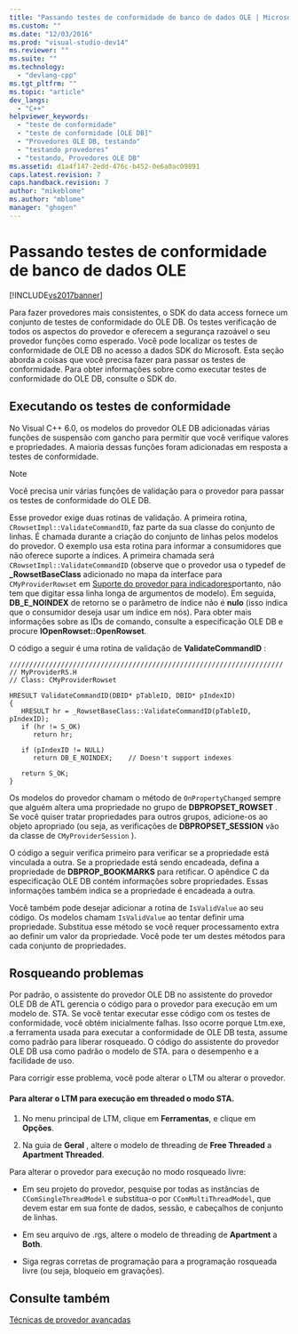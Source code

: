 ```yaml
---
title: "Passando testes de conformidade de banco de dados OLE | Microsoft Docs"
ms.custom: ""
ms.date: "12/03/2016"
ms.prod: "visual-studio-dev14"
ms.reviewer: ""
ms.suite: ""
ms.technology: 
  - "devlang-cpp"
ms.tgt_pltfrm: ""
ms.topic: "article"
dev_langs: 
  - "C++"
helpviewer_keywords: 
  - "teste de conformidade"
  - "teste de conformidade [OLE DB]"
  - "Provedores OLE DB, testando"
  - "testando provedores"
  - "testando, Provedores OLE DB"
ms.assetid: d1a4f147-2edd-476c-b452-0e6a0ac09891
caps.latest.revision: 7
caps.handback.revision: 7
author: "mikeblome"
ms.author: "mblome"
manager: "ghogen"
---
```

# Passando testes de conformidade de banco de dados OLE
[!INCLUDE[vs2017banner](../../assembler/inline/includes/vs2017banner.md)]

Para fazer provedores mais consistentes, o SDK do data access fornece um conjunto de testes de conformidade do OLE DB.  Os testes verificação de todos os aspectos do provedor e oferecem a segurança razoável o seu provedor funções como esperado.  Você pode localizar os testes de conformidade de OLE DB no acesso a dados SDK do Microsoft.  Esta seção aborda a coisas que você precisa fazer para passar os testes de conformidade.  Para obter informações sobre como executar testes de conformidade do OLE DB, consulte o SDK do.  
  
## Executando os testes de conformidade  
 No Visual C\+\+ 6.0, os modelos do provedor OLE DB adicionadas várias funções de suspensão com gancho para permitir que você verifique valores e propriedades.  A maioria dessas funções foram adicionadas em resposta a testes de conformidade.  
  
> [!NOTE]
>  Você precisa unir várias funções de validação para o provedor para passar os testes de conformidade do OLE DB.  
  
 Esse provedor exige duas rotinas de validação.  A primeira rotina, `CRowsetImpl::ValidateCommandID`, faz parte da sua classe do conjunto de linhas.  É chamada durante a criação do conjunto de linhas pelos modelos do provedor.  O exemplo usa esta rotina para informar a consumidores que não oferece suporte a índices.  A primeira chamada será `CRowsetImpl::ValidateCommandID` \(observe que o provedor usa o typedef de **\_RowsetBaseClass** adicionado no mapa da interface para `CMyProviderRowset` em [Suporte do provedor para indicadores](../../data/oledb/provider-support-for-bookmarks.md)portanto, não tem que digitar essa linha longa de argumentos de modelo\).  Em seguida, **DB\_E\_NOINDEX** de retorno se o parâmetro de índice não é **nulo** \(isso indica que o consumidor deseja usar um índice em nós\).  Para obter mais informações sobre as IDs de comando, consulte a especificação OLE DB e procure **IOpenRowset::OpenRowset**.  
  
 O código a seguir é uma rotina de validação de **ValidateCommandID** :  
  
```  
/////////////////////////////////////////////////////////////////////  
// MyProviderRS.H  
// Class: CMyProviderRowset   
  
HRESULT ValidateCommandID(DBID* pTableID, DBID* pIndexID)  
{  
   HRESULT hr = _RowsetBaseClass::ValidateCommandID(pTableID, pIndexID);  
   if (hr != S_OK)  
      return hr;  
  
   if (pIndexID != NULL)  
      return DB_E_NOINDEX;    // Doesn't support indexes  
  
   return S_OK;  
}  
```  
  
 Os modelos do provedor chamam o método de `OnPropertyChanged` sempre que alguém altera uma propriedade no grupo de **DBPROPSET\_ROWSET** .  Se você quiser tratar propriedades para outros grupos, adicione\-os ao objeto apropriado \(ou seja, as verificações de **DBPROPSET\_SESSION** vão da classe de `CMyProviderSession` \).  
  
 O código a seguir verifica primeiro para verificar se a propriedade está vinculada a outra.  Se a propriedade está sendo encadeada, defina a propriedade de **DBPROP\_BOOKMARKS** para retificar.  O apêndice C da especificação OLE DB contém informações sobre propriedades.  Essas informações também indica se a propriedade é encadeada a outra.  
  
 Você também pode desejar adicionar a rotina de `IsValidValue` ao seu código.  Os modelos chamam `IsValidValue` ao tentar definir uma propriedade.  Substitua esse método se você requer processamento extra ao definir um valor da propriedade.  Você pode ter um destes métodos para cada conjunto de propriedades.  
  
## Rosqueando problemas  
 Por padrão, o assistente do provedor OLE DB no assistente do provedor OLE DB de ATL gerencia o código para o provedor para execução em um modelo de. STA.  Se você tentar executar esse código com os testes de conformidade, você obtém inicialmente falhas.  Isso ocorre porque Ltm.exe, a ferramenta usada para executar a conformidade de OLE DB testa, assume como padrão para liberar rosqueado.  O código do assistente do provedor OLE DB usa como padrão o modelo de STA. para o desempenho e a facilidade de uso.  
  
 Para corrigir esse problema, você pode alterar o LTM ou alterar o provedor.  
  
#### Para alterar o LTM para execução em threaded o modo STA.  
  
1.  No menu principal de LTM, clique em **Ferramentas**, e clique em **Opções**.  
  
2.  Na guia de **Geral** , altere o modelo de threading de **Free Threaded** a **Apartment Threaded**.  
  
 Para alterar o provedor para execução no modo rosqueado livre:  
  
-   Em seu projeto do provedor, pesquise por todas as instâncias de `CComSingleThreadModel` e substitua\-o por `CComMultiThreadModel`, que devem estar em sua fonte de dados, sessão, e cabeçalhos de conjunto de linhas.  
  
-   Em seu arquivo de .rgs, altere o modelo de threading de **Apartment** a **Both**.  
  
-   Siga regras corretas de programação para a programação rosqueada livre \(ou seja, bloqueio em gravações\).  
  
## Consulte também  
 [Técnicas de provedor avançadas](../Topic/Advanced%20Provider%20Techniques.md)